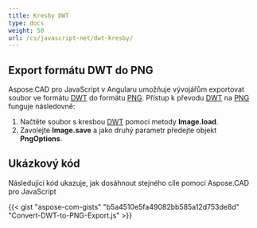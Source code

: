 ```yaml
---
title: Kresby DWT
type: docs
weight: 50
url: /cs/javascript-net/dwt-kresby/
---
```


## **Export formátu DWT do PNG**

Aspose.CAD pro JavaScript v Angularu umožňuje vývojářům exportovat soubor ve formátu [DWT](https://docs.fileformat.com/cad/dwt/) do formátu [PNG](https://docs.fileformat.com/image/png/).
Přístup k převodu [DWT](https://docs.fileformat.com/cad/dwt/) na [PNG](https://docs.fileformat.com/image/png/) funguje následovně:

1. Načtěte soubor s kresbou [DWT](https://docs.fileformat.com/cad/dwt/) pomocí metody **Image.load**.
1. Zavolejte **Image.save** a jako druhý parametr předejte objekt **PngOptions**.

## Ukázkový kód

Následující kód ukazuje, jak dosáhnout stejného cíle pomocí Aspose.CAD pro JavaScript

{{< gist "aspose-com-gists" "b5a4510e5fa49082bb585a12d753de8d" "Convert-DWT-to-PNG-Export.js" >}}
